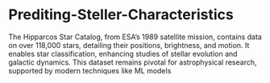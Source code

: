 # Prediting-Steller-Characteristics
The Hipparcos Star Catalog, from ESA’s 1989 satellite mission, contains data on over 118,000 stars, detailing their positions, brightness, and motion. It enables star classification, enhancing studies of stellar evolution and galactic dynamics. This dataset remains pivotal for astrophysical research, supported by modern techniques like ML models
